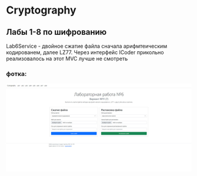 # Cryptography
## Лабы 1-8 по шифрованию
Lab6Service - двойное сжатие файла сначала арифмтеическим кодированем, далее LZ77. Через интерфейс ICoder прикольно реализовалось
на этот MVC лучше не смотреть
### фотка:
![йоу](images/1.jpg)
